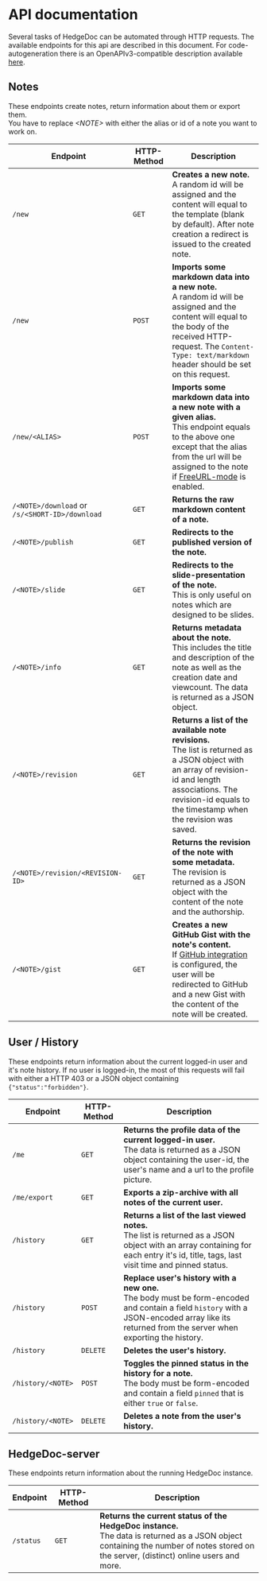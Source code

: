 # API documentation
Several tasks of HedgeDoc can be automated through HTTP requests.
The available endpoints for this api are described in this document.
For code-autogeneration there is an OpenAPIv3-compatible description available [here](openapi.yml).

## Notes
These endpoints create notes, return information about them or export them.  
You have to replace *\<NOTE\>* with either the alias or id of a note you want to work on. 

| Endpoint                                       | HTTP-Method | Description                                                                                                                                                                                                                                                  |
| ---------------------------------------------- | ----------- | ------------------------------------------------------------------------------------------------------------------------------------------------------------------------------------------------------------------------------------------------------------ |
| `/new`                                         | `GET`       | **Creates a new note.**<br>A random id will be assigned and the content will equal to the template (blank by default). After note creation a redirect is issued to the created note.                                                                         |
| `/new`                                         | `POST`      | **Imports some markdown data into a new note.**<br>A random id will be assigned and the content will equal to the body of the received HTTP-request. The `Content-Type: text/markdown` header should be set on this request.                                 |
| `/new/<ALIAS>`                                 | `POST`      | **Imports some markdown data into a new note with a given alias.**<br>This endpoint equals to the above one except that the alias from the url will be assigned to the note if [FreeURL-mode](../configuration.md#users-and-privileges) is enabled. |
| `/<NOTE>/download` or `/s/<SHORT-ID>/download` | `GET`       | **Returns the raw markdown content of a note.**                                                                                                                                                                                                              |
| `/<NOTE>/publish`                              | `GET`       | **Redirects to the published version of the note.**                                                                                                                                                                                                          |
| `/<NOTE>/slide`                                | `GET`       | **Redirects to the slide-presentation of the note.**<br>This is only useful on notes which are designed to be slides.                                                                                                                                        |
| `/<NOTE>/info`                                 | `GET`       | **Returns metadata about the note.**<br>This includes the title and description of the note as well as the creation date and viewcount. The data is returned as a JSON object.                                                                               |
| `/<NOTE>/revision`                             | `GET`       | **Returns a list of the available note revisions.**<br>The list is returned as a JSON object with an array of revision-id and length associations. The revision-id equals to the timestamp when the revision was saved.                                      |
| `/<NOTE>/revision/<REVISION-ID>`               | `GET`       | **Returns the revision of the note with some metadata.**<br>The revision is returned as a JSON object with the content of the note and the authorship.                                                                                                       |
| `/<NOTE>/gist`                                 | `GET`       | **Creates a new GitHub Gist with the note's content.**<br>If [GitHub integration](../configuration.md#github-login) is configured, the user will be redirected to GitHub and a new Gist with the content of the note will be created.               |

## User / History
These endpoints return information about the current logged-in user and it's note history. If no user is logged-in, the most of this requests will fail with either a HTTP 403 or a JSON object containing `{"status":"forbidden"}`.

| Endpoint          | HTTP-Method | Description                                                                                                                                                                                       |
| ----------------- | ----------- | ------------------------------------------------------------------------------------------------------------------------------------------------------------------------------------------------- |
| `/me`             | `GET`       | **Returns the profile data of the current logged-in user.**<br>The data is returned as a JSON object containing the user-id, the user's name and a url to the profile picture.                    |
| `/me/export`      | `GET`       | **Exports a zip-archive with all notes of the current user.**                                                                                                                                     |
| `/history`        | `GET`       | **Returns a list of the last viewed notes.**<br>The list is returned as a JSON object with an array containing for each entry it's id, title, tags, last visit time and pinned status.            |
| `/history`        | `POST`      | **Replace user's history with a new one.**<br>The body must be form-encoded and contain a field `history` with a JSON-encoded array like its returned from the server when exporting the history. |
| `/history`        | `DELETE`    | **Deletes the user's history.**                                                                                                                                                                   |
| `/history/<NOTE>` | `POST`      | **Toggles the pinned status in the history for a note.**<br>The body must be form-encoded and contain a field `pinned` that is either `true` or `false`.                                          |
| `/history/<NOTE>` | `DELETE`    | **Deletes a note from the user's history.**                                                                                                                                                       |

## HedgeDoc-server
These endpoints return information about the running HedgeDoc instance.

| Endpoint  | HTTP-Method | Description                                                                                                                                                                            |
| --------- | ----------- | -------------------------------------------------------------------------------------------------------------------------------------------------------------------------------------- |
| `/status` | `GET`       | **Returns the current status of the HedgeDoc instance.**<br>The data is returned as a JSON object containing the number of notes stored on the server, (distinct) online users and more. |
